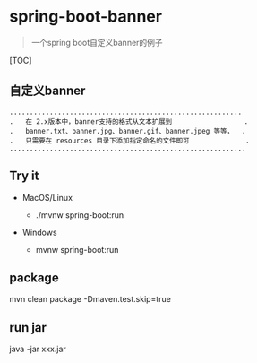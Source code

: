 # spring-boot-banner

> 一个spring boot自定义banner的例子

[TOC]

## 自定义banner
```log
..........................................................
.   在 2.x版本中，banner支持的格式从文本扩展到                  .
.   banner.txt、banner.jpg、banner.gif、banner.jpeg 等等，  .
.   只需要在 resources 目录下添加指定命名的文件即可              .
...........................................................
```

## Try it

* MacOS/Linux
    * ./mvnw spring-boot:run

* Windows
    * mvnw spring-boot:run

## package

mvn clean package -Dmaven.test.skip=true

## run jar

java -jar xxx.jar

